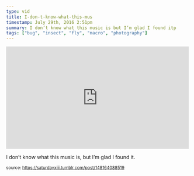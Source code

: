 ```yaml
---
type: vid
title: I-don-t-know-what-this-mus
timestamp: July 29th, 2016 2:51pm
summary: I don’t know what this music is but I’m glad I found itp 
tags: ["bug", "insect", "fly", "macro", "photography"]
---
```

<iframe width="500" height="281"  id="youtube_iframe" src="https://www.youtube.com/embed/G1vLIfLtD60?feature=oembed&amp;enablejsapi=1&amp;origin=http://safe.txmblr.com&amp;wmode=opaque" frameborder="0" allow="accelerometer; autoplay; clipboard-write; encrypted-media; gyroscope; picture-in-picture" allowfullscreen></iframe>                    
                                            <div class="caption"><p>I don’t know what this music is, but I’m glad I found it.</p> </div>
                                                    
<small>source: https://saturdayxiii.tumblr.com/post/148164088519</small>